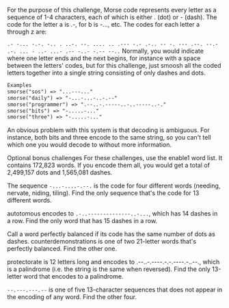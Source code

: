For the purpose of this challenge, Morse code represents every letter as a sequence of 1-4 characters, each of which is either . (dot) or - (dash). The code for the letter a is .-, for b is -..., etc. The codes for each letter a through z are:

``.- -... -.-. -.. . ..-. --. .... .. .--- -.- .-.. -- -. --- .--. --.- .-. ... - ..- ...- .-- -..- -.-- --..``
Normally, you would indicate where one letter ends and the next begins, for instance with a space between the letters' codes, but for this challenge, just smoosh all the coded letters together into a single string consisting of only dashes and dots.

```xml
Examples
smorse("sos") => "...---..."
smorse("daily") => "-...-...-..-.--"
smorse("programmer") => ".--..-.-----..-..-----..-."
smorse("bits") => "-.....-..."
smorse("three") => "-.....-..."
```

An obvious problem with this system is that decoding is ambiguous. For instance, both bits and three encode to the same string, so you can't tell which one you would decode to without more information.

Optional bonus challenges
For these challenges, use the enable1 word list. It contains 172,823 words. If you encode them all, you would get a total of 2,499,157 dots and 1,565,081 dashes.

The sequence ``-...-....-.--.`` is the code for four different words (needing, nervate, niding, tiling). Find the only sequence that's the code for 13 different words.

autotomous encodes to ``.-..--------------..-...``, which has 14 dashes in a row. Find the only word that has 15 dashes in a row.

Call a word perfectly balanced if its code has the same number of dots as dashes. counterdemonstrations is one of two 21-letter words that's perfectly balanced. Find the other one.

protectorate is 12 letters long and encodes to .--..-.----.-.-.----.-..--., which is a palindrome (i.e. the string is the same when reversed). Find the only 13-letter word that encodes to a palindrome.

``--.---.---.--`` is one of five 13-character sequences that does not appear in the encoding of any word. Find the other four.
